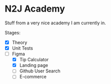 # N2J Academy

Stuff from a very nice academy I am currently in.

Stages:

* [x] Theory 
* [x] Unit Tests
* [ ] Figma
    * [x] Tip Calculator
    * [x] Landing page
    * [ ] Github User Search
    * [ ] E-commerce